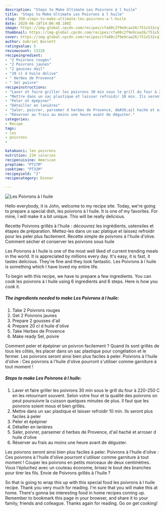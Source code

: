 ```yaml
---
description: "Steps to Make Ultimate Les Poivrons à l huile"
title: "Steps to Make Ultimate Les Poivrons à l huile"
slug: 358-steps-to-make-ultimate-les-poivrons-a-l-huile
date: 2020-06-18T14:06:48.100Z
image: https://img-global.cpcdn.com/recipes/cfa80c2f9e9caa26/751x532cq70/les-poivrons-a-l-huile-photo-principale-de-la-recette.jpg
thumbnail: https://img-global.cpcdn.com/recipes/cfa80c2f9e9caa26/751x532cq70/les-poivrons-a-l-huile-photo-principale-de-la-recette.jpg
cover: https://img-global.cpcdn.com/recipes/cfa80c2f9e9caa26/751x532cq70/les-poivrons-a-l-huile-photo-principale-de-la-recette.jpg
author: Gabriel Barnett
ratingvalue: 5
reviewcount: 13226
recipeingredient:
- "2 Poivrons rouges"
- "2 Poivrons jaunes"
- "2 gousses dail"
- "20 cl d huile dolive"
- " Herbes de Provence"
- " Sel poivre"
recipeinstructions:
- "Laver et faire griller les poivrons 30 min sous le grill du four à 220-250 C en les retournant souvent. Selon votre four et la qualité des poivrons on peut poursuivre la cuisson quelques minutes de plus. Il faut que les poivrons soient mous et bien grillés."
- "Mettre dans un sac plastique et laisser refroidir 10 min. Ils seront plus faciles à peler"
- "Peler et épépiner"
- "Détailler en lanières"
- "Saler, poivrer, parsemer d herbes de Provence, d&#39;ail haché et arroser d huile d&#39;olive"
- "Réserver au frais au moins une heure avant de déguster."
categories:
- Recipe
tags:
- les
- poivrons
- 

katakunci: les poivrons  
nutrition: 234 calories
recipecuisine: American
preptime: "PT27M"
cooktime: "PT32M"
recipeyield: "2"
recipecategory: Dinner

---
```



![Les Poivrons à l huile](https://img-global.cpcdn.com/recipes/cfa80c2f9e9caa26/751x532cq70/les-poivrons-a-l-huile-photo-principale-de-la-recette.jpg)

Hello everybody, it is John, welcome to my recipe site. Today, we're going to prepare a special dish, les poivrons à l huile. It is one of my favorites. For mine, I will make it a bit unique. This will be really delicious.

Recette Poivrons grillés à l&#39;huile : découvrez les ingrédients, ustensiles et étapes de préparation. Mettez-les dans un sac platique et laissez refroidir pour les peler plus facilement. Recette simple de poivrons à l&#39;huile d&#39;olive. Comment sécher et conserver les poivrons sous huile

Les Poivrons à l huile is one of the most well liked of current trending meals in the world. It is appreciated by millions every day. It's easy, it is fast, it tastes delicious. They're fine and they look fantastic. Les Poivrons à l huile is something which I have loved my entire life.


To begin with this recipe, we have to prepare a few ingredients. You can cook les poivrons à l huile using 6 ingredients and 6 steps. Here is how you cook it.

<!--inarticleads1-->

##### The ingredients needed to make Les Poivrons à l huile:

1. Take 2 Poivrons rouges
1. Get 2 Poivrons jaunes
1. Prepare 2 gousses d&#39;ail
1. Prepare 20 cl d huile d&#39;olive
1. Take  Herbes de Provence
1. Make ready  Sel, poivre


Comment peler et épépiner un poivron facilement ? Quand ils sont grillés de tous les côtés, les placer dans un sac plastique pour congélation et le fermer. Les poivrons seront ainsi bien plus faciles à peler. Poivrons à l&#39;huile d&#39;olive : Ces poivrons à l&#39;huile d&#39;olive pourront s&#39;utiliser comme garniture à tout moment ! 

<!--inarticleads2-->

##### Steps to make Les Poivrons à l huile:

1. Laver et faire griller les poivrons 30 min sous le grill du four à 220-250 C en les retournant souvent. Selon votre four et la qualité des poivrons on peut poursuivre la cuisson quelques minutes de plus. Il faut que les poivrons soient mous et bien grillés.
1. Mettre dans un sac plastique et laisser refroidir 10 min. Ils seront plus faciles à peler
1. Peler et épépiner
1. Détailler en lanières
1. Saler, poivrer, parsemer d herbes de Provence, d&#39;ail haché et arroser d huile d&#39;olive
1. Réserver au frais au moins une heure avant de déguster.


Les poivrons seront ainsi bien plus faciles à peler. Poivrons à l&#39;huile d&#39;olive : Ces poivrons à l&#39;huile d&#39;olive pourront s&#39;utiliser comme garniture à tout moment ! Couper les poivrons en petits morceaux de deux centimètres. Vous l&#39;épluchez avec un couteau économe, brisez le bout des branches pour tirer les fils. Envie de Poivrons grillés à l&#39;huile ? 

So that is going to wrap this up with this special food les poivrons à l huile recipe. Thank you very much for reading. I'm sure that you will make this at home. There's gonna be interesting food in home recipes coming up. Remember to bookmark this page in your browser, and share it to your family, friends and colleague. Thanks again for reading. Go on get cooking!
